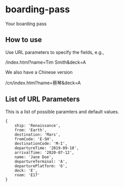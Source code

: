 # boarding-pass

Your boarding pass

## How to use

Use URL parameters to specify the fields, e.g.,

/index.html?name=Tim Smith&deck=A

We also have a Chinese version

/cn/index.html?name=蔡琴&deck=A


## List of URL Parameters

This is a list of possible paramters and default values.

```
{
    ship: 'Renaissance',
    from: 'Earth',
    destination: 'Mars',
    fromCode: 'E-SH',
    destinationCode: 'M-I',
    departureTime: '2019-09-18',
    arrivalTime: '2020-07-12',
    name: 'Jane Doe',
    departureTerminal: 'A',
    departurePlatform: '6',
    deck: 'E',
    room: 'E17'
}
```